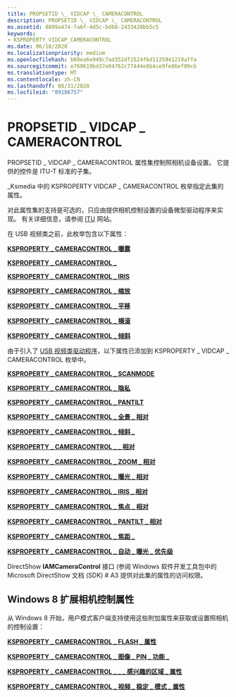 ```yaml
---
title: PROPSETID \_ VIDCAP \_ CAMERACONTROL
description: PROPSETID \_ VIDCAP \_ CAMERACONTROL
ms.assetid: 8899a474-fa6f-4d5c-bd68-2433428bb5c5
keywords:
- KSPROPERTY_VIDCAP_CAMERACONTROL
ms.date: 06/18/2020
ms.localizationpriority: medium
ms.openlocfilehash: b60ea6e949c7ad352df2524f6d1125941219affa
ms.sourcegitcommit: e769619bd37e04762c77444e8b4ce9fe86ef09cb
ms.translationtype: MT
ms.contentlocale: zh-CN
ms.lasthandoff: 08/31/2020
ms.locfileid: "89186757"
---
```

# <a name="propsetid_vidcap_cameracontrol"></a>PROPSETID \_ VIDCAP \_ CAMERACONTROL

PROPSETID \_ VIDCAP \_ CAMERACONTROL 属性集控制照相机设备设置。 它提供的控件是 ITU-T 标准的子集。

\_Ksmedia 中的 KSPROPERTY VIDCAP \_ CAMERACONTROL 枚举指定此集的属性。

对此属性集的支持是可选的，只应由提供相机控制设置的设备微型驱动程序来实现。 有关详细信息，请参阅 [ITU](https://www.itu.int/) 网站。

在 USB 视频类之前，此枚举包含以下属性：

[**KSPROPERTY \_ CAMERACONTROL \_ 曝露**](ksproperty-cameracontrol-exposure.md)

[**KSPROPERTY \_ CAMERACONTROL \_**](ksproperty-cameracontrol-focus.md)

[**KSPROPERTY \_ CAMERACONTROL \_ IRIS**](ksproperty-cameracontrol-iris.md)

[**KSPROPERTY \_ CAMERACONTROL \_ 缩放**](ksproperty-cameracontrol-zoom.md)

[**KSPROPERTY \_ CAMERACONTROL \_ 平移**](ksproperty-cameracontrol-pan.md)

[**KSPROPERTY \_ CAMERACONTROL \_ 横滚**](ksproperty-cameracontrol-roll.md)

[**KSPROPERTY \_ CAMERACONTROL \_ 倾斜**](ksproperty-cameracontrol-tilt.md)

由于引入了 [USB 视频类驱动程序](./usb-video-class-driver.md)，以下属性已添加到 KSPROPERTY \_ VIDCAP \_ CAMERACONTROL 枚举中。

[**KSPROPERTY \_ CAMERACONTROL \_ SCANMODE**](ksproperty-cameracontrol-scanmode.md)

[**KSPROPERTY \_ CAMERACONTROL \_ 隐私**](ksproperty-cameracontrol-privacy.md)

[**KSPROPERTY \_ CAMERACONTROL \_ PANTILT**](ksproperty-cameracontrol-pantilt.md)

[**KSPROPERTY \_ CAMERACONTROL \_ 全景 \_ 相对**](ksproperty-cameracontrol-pan-relative.md)

[**KSPROPERTY \_ CAMERACONTROL \_ 倾斜 \_**](ksproperty-cameracontrol-tilt-relative.md)

[**KSPROPERTY \_ CAMERACONTROL \_ \_ 相对**](ksproperty-cameracontrol-roll-relative.md)

[**KSPROPERTY \_ CAMERACONTROL \_ ZOOM \_ 相对**](ksproperty-cameracontrol-zoom-relative.md)

[**KSPROPERTY \_ CAMERACONTROL \_ 曝光 \_ 相对**](ksproperty-cameracontrol-exposure-relative.md)

[**KSPROPERTY \_ CAMERACONTROL \_ IRIS \_ 相对**](ksproperty-cameracontrol-iris-relative.md)

[**KSPROPERTY \_ CAMERACONTROL \_ 焦点 \_ 相对**](ksproperty-cameracontrol-focus-relative.md)

[**KSPROPERTY \_ CAMERACONTROL \_ PANTILT \_ 相对**](ksproperty-cameracontrol-pantilt-relative.md)

[**KSPROPERTY \_ CAMERACONTROL \_ 焦距 \_**](ksproperty-cameracontrol-focal-length.md)

[**KSPROPERTY \_ CAMERACONTROL \_ 自动 \_ 曝光 \_ 优先级**](ksproperty-cameracontrol-auto-exposure-priority.md)

DirectShow **IAMCameraControl** 接口 (参阅 Windows 软件开发工具包中的 Microsoft DirectShow 文档 (SDK) # A3 提供对此集的属性的访问权限。

## <a name="windows8-extended-camera-control-properties"></a>Windows 8 扩展相机控制属性

从 Windows 8 开始，用户模式客户端支持使用这些附加属性来获取或设置照相机的控制设置：

[**KSPROPERTY \_ CAMERACONTROL \_ FLASH \_ 属性**](ksproperty-cameracontrol-flash-property.md)

[**KSPROPERTY \_ CAMERACONTROL \_ 图像 \_ PIN \_ 功能 \_**](/windows-hardware/drivers/ddi/ksmedia/ns-ksmedia-ksproperty_cameracontrol_image_pin_capability_s)

[**KSPROPERTY \_ CAMERACONTROL \_ \_ \_ 感兴趣的区域 \_ 属性**](ksproperty-cameracontrol-region-of-interest-property.md)

[**KSPROPERTY \_ CAMERACONTROL \_ 视频 \_ 稳定 \_ 模式 \_ 属性**](ksproperty-cameracontrol-video-stabilization-mode-property.md)